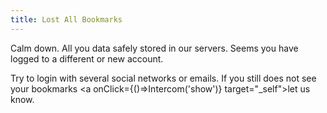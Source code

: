 ```yaml
---
title: Lost All Bookmarks
---
```

Calm down. All you data safely stored in our servers. Seems you have logged to a different or new account.

Try to login with several social networks or emails.
If you still does not see your bookmarks <a onClick={()=>Intercom('show')} target="_self">let us know</a>.